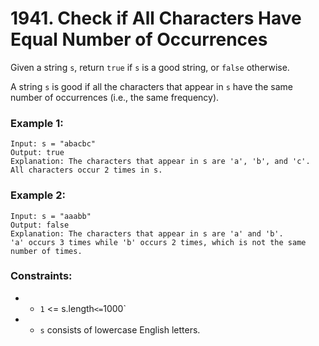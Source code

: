 # 1941. Check if All Characters Have Equal Number of Occurrences

Given a string `s`, return `true` if `s` is a good string, or `false` otherwise.

A string `s` is good if all the characters that appear in `s` have the same number of occurrences (i.e., the same frequency).

### Example 1:

```
Input: s = "abacbc"
Output: true
Explanation: The characters that appear in s are 'a', 'b', and 'c'. All characters occur 2 times in s.
```

### Example 2:

```
Input: s = "aaabb"
Output: false
Explanation: The characters that appear in s are 'a' and 'b'.
'a' occurs 3 times while 'b' occurs 2 times, which is not the same number of times.
```

### Constraints:

- - `1` <= s.length` <= `1000`
- - `s` consists of lowercase English letters.
